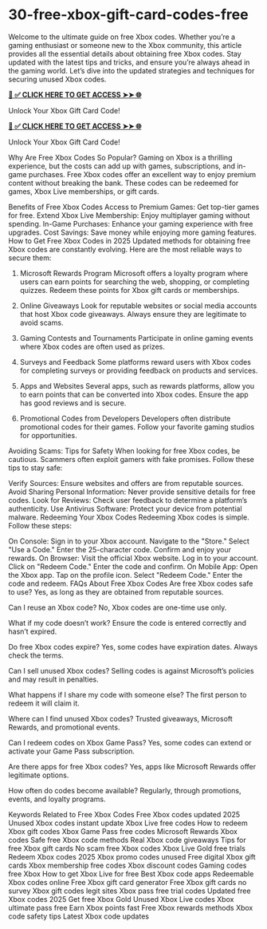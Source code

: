 # 30-free-xbox-gift-card-codes-free
Welcome to the ultimate guide on free Xbox codes. Whether you’re a gaming enthusiast or someone new to the Xbox community, this article provides all the essential details about obtaining free Xbox codes. Stay updated with the latest tips and tricks, and ensure you’re always ahead in the gaming world. Let’s dive into the updated strategies and techniques for securing unused Xbox codes.

**[📌 ✅ CLICK HERE TO GET ACCESS ➤➤ 🌐](https://newmegadeals.xyz/xbox-giftcard/)**


Unlock Your Xbox Gift Card Code!

**[📌 ✅ CLICK HERE TO GET ACCESS ➤➤ 🌐](https://newmegadeals.xyz/xbox-giftcard/)**


Unlock Your Xbox Gift Card Code!

Why Are Free Xbox Codes So Popular?
Gaming on Xbox is a thrilling experience, but the costs can add up with games, subscriptions, and in-game purchases. Free Xbox codes offer an excellent way to enjoy premium content without breaking the bank. These codes can be redeemed for games, Xbox Live memberships, or gift cards.

Benefits of Free Xbox Codes
Access to Premium Games: Get top-tier games for free.
Extend Xbox Live Membership: Enjoy multiplayer gaming without spending.
In-Game Purchases: Enhance your gaming experience with free upgrades.
Cost Savings: Save money while enjoying more gaming features.
How to Get Free Xbox Codes in 2025
Updated methods for obtaining free Xbox codes are constantly evolving. Here are the most reliable ways to secure them:

1. Microsoft Rewards Program
Microsoft offers a loyalty program where users can earn points for searching the web, shopping, or completing quizzes. Redeem these points for Xbox gift cards or memberships.

2. Online Giveaways
Look for reputable websites or social media accounts that host Xbox code giveaways. Always ensure they are legitimate to avoid scams.

3. Gaming Contests and Tournaments
Participate in online gaming events where Xbox codes are often used as prizes.

4. Surveys and Feedback
Some platforms reward users with Xbox codes for completing surveys or providing feedback on products and services.

5. Apps and Websites
Several apps, such as rewards platforms, allow you to earn points that can be converted into Xbox codes. Ensure the app has good reviews and is secure.

6. Promotional Codes from Developers
Developers often distribute promotional codes for their games. Follow your favorite gaming studios for opportunities.

Avoiding Scams: Tips for Safety
When looking for free Xbox codes, be cautious. Scammers often exploit gamers with fake promises. Follow these tips to stay safe:

Verify Sources: Ensure websites and offers are from reputable sources.
Avoid Sharing Personal Information: Never provide sensitive details for free codes.
Look for Reviews: Check user feedback to determine a platform’s authenticity.
Use Antivirus Software: Protect your device from potential malware.
Redeeming Your Xbox Codes
Redeeming Xbox codes is simple. Follow these steps:

On Console:
Sign in to your Xbox account.
Navigate to the "Store."
Select "Use a Code."
Enter the 25-character code.
Confirm and enjoy your rewards.
On Browser:
Visit the official Xbox website.
Log in to your account.
Click on "Redeem Code."
Enter the code and confirm.
On Mobile App:
Open the Xbox app.
Tap on the profile icon.
Select "Redeem Code."
Enter the code and redeem.
FAQs About Free Xbox Codes
Are free Xbox codes safe to use? Yes, as long as they are obtained from reputable sources.

Can I reuse an Xbox code? No, Xbox codes are one-time use only.

What if my code doesn’t work? Ensure the code is entered correctly and hasn’t expired.

Do free Xbox codes expire? Yes, some codes have expiration dates. Always check the terms.

Can I sell unused Xbox codes? Selling codes is against Microsoft’s policies and may result in penalties.

What happens if I share my code with someone else? The first person to redeem it will claim it.

Where can I find unused Xbox codes? Trusted giveaways, Microsoft Rewards, and promotional events.

Can I redeem codes on Xbox Game Pass? Yes, some codes can extend or activate your Game Pass subscription.

Are there apps for free Xbox codes? Yes, apps like Microsoft Rewards offer legitimate options.

How often do codes become available? Regularly, through promotions, events, and loyalty programs.

Keywords Related to Free Xbox Codes
Free Xbox codes updated 2025
Unused Xbox codes instant update
Xbox Live free codes
How to redeem Xbox gift codes
Xbox Game Pass free codes
Microsoft Rewards Xbox codes
Safe free Xbox code methods
Real Xbox code giveaways
Tips for free Xbox gift cards
No scam free Xbox codes
Xbox Live Gold free trials
Redeem Xbox codes 2025
Xbox promo codes unused
Free digital Xbox gift cards
Xbox membership free codes
Xbox discount codes
Gaming codes free Xbox
How to get Xbox Live for free
Best Xbox code apps
Redeemable Xbox codes online
Free Xbox gift card generator
Free Xbox gift cards no survey
Xbox gift codes legit sites
Xbox pass free trial codes
Updated free Xbox codes 2025
Get free Xbox Gold
Unused Xbox Live codes
Xbox ultimate pass free
Earn Xbox points fast
Free Xbox rewards methods
Xbox code safety tips
Latest Xbox code updates
